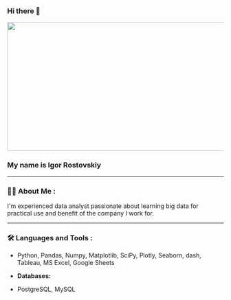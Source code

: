### Hi there 👋

<div align="center">
  <img src="https://media.giphy.com/media/dWesBcTLavkZuG35MI/giphy.gif" width="600" height="300"/>
</div>

### My name is Igor Rostovskiy

---

### :man_technologist: About Me :

 I'm experienced data analyst passionate about learning big data for practical use and benefit of the company I work for.
 
 ---
 
 ### :hammer_and_wrench: Languages and Tools :
 

- Python, Pandas, Numpy, Matplotlib, SciPy, Plotly, Seaborn, dash, Tableau, MS Excel, Google Sheets

- **Databases:**

- PostgreSQL, MySQL

<!--
**igorrostov/igorrostov** is a ✨ _special_ ✨ repository because its `README.md` (this file) appears on your GitHub profile.

Here are some ideas to get you started:

- 🔭 I’m currently working on ...
- 🌱 I’m currently learning ...
- 👯 I’m looking to collaborate on ...
- 🤔 I’m looking for help with ...
- 💬 Ask me about ...
- 📫 How to reach me: ...
- 😄 Pronouns: ...
- ⚡ Fun fact: ...
-->
